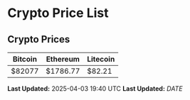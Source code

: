 # Crypto Price List

## Crypto Prices
| Bitcoin | Ethereum | Litecoin |
| ------- | -------- | -------- |
| $82077 | $1786.77 | $82.21 |
**Last Updated:** 2025-04-03 19:40 UTC
**Last Updated:** $DATE$
